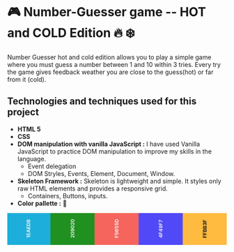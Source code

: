 # :video_game: Number-Guesser game -- HOT	and COLD Edition :fire: :snowflake:
Number Guesser hot and cold edition allows you to play a simple game where you must guess a number between 1 and 10 within 3 tries. Every try the game gives feedback weather you are close to the guess(hot) or far from it (cold).
## Technologies and techniques used for this project
* **HTML 5**
* **CSS**
* **DOM manipulation with vanilla JavaScript :** I have used Vanilla JavaScript to practice DOM manipulation to improve my skills in the language.
   * Event delegation
   * DOM Stryles, Events, Element, Document, Window.
* **Skeleton Framework :** Skeleton is lightweight and simple. It styles only raw HTML elements and provides a responsive grid.
   * Containers, Buttons, inputs.
* **Color pallette :** :art: 




![Colors](img/Number%20Guesser.jpg?raw=true "Color Palette")
